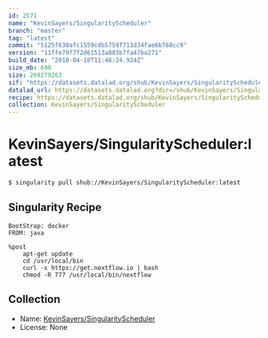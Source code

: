 ```yaml
---
id: 2571
name: "KevinSayers/SingularityScheduler"
branch: "master"
tag: "latest"
commit: "5125f630afc1559cdb5759f711d34fae6b768cc9"
version: "11ffe79f7f2d61513a803b7fa47ba271"
build_date: "2018-04-18T11:46:24.924Z"
size_mb: 698
size: 269279263
sif: "https://datasets.datalad.org/shub/KevinSayers/SingularityScheduler/latest/2018-04-18-5125f630-11ffe79f/11ffe79f7f2d61513a803b7fa47ba271.simg"
datalad_url: https://datasets.datalad.org?dir=/shub/KevinSayers/SingularityScheduler/latest/2018-04-18-5125f630-11ffe79f/
recipe: https://datasets.datalad.org/shub/KevinSayers/SingularityScheduler/latest/2018-04-18-5125f630-11ffe79f/Singularity
collection: KevinSayers/SingularityScheduler
---
```


# KevinSayers/SingularityScheduler:latest

```bash
$ singularity pull shub://KevinSayers/SingularityScheduler:latest
```

## Singularity Recipe

```singularity
BootStrap: docker
FROM: java

%post
    apt-get update
    cd /usr/local/bin
    curl -s https://get.nextflow.io | bash
    chmod -R 777 /usr/local/bin/nextflow
```

## Collection

 - Name: [KevinSayers/SingularityScheduler](https://github.com/KevinSayers/SingularityScheduler)
 - License: None

